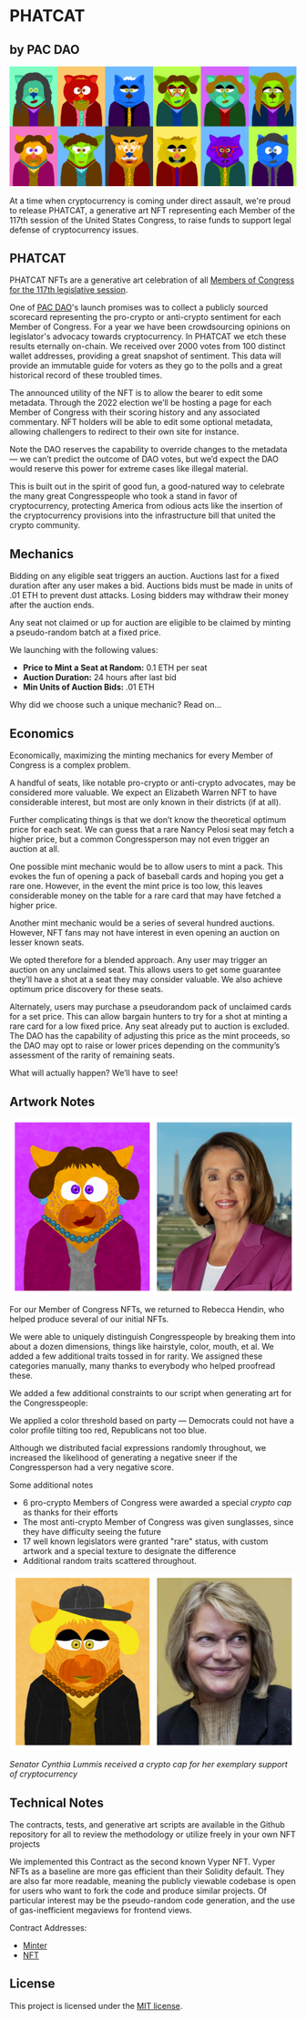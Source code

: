 # PHATCAT
## by PAC DAO

![PhatCats](assets/PhatCats.png)

At a time when cryptocurrency is coming under direct assault, we're proud to release PHATCAT, a generative art NFT representing each Member of the 117th session of the United States Congress, to raise funds to support legal defense of cryptocurrency issues.

## PHATCAT

PHATCAT NFTs are a generative art celebration of all [Members of Congress for the 117th legislative session](https://en.wikipedia.org/wiki/117th_United_States_Congress).

One of [PAC DAO](https://pac.xyz/)'s launch promises was to collect a publicly sourced scorecard representing the pro-crypto or anti-crypto sentiment for each Member of Congress.  For a year we have been crowdsourcing opinions on legislator's advocacy towards cryptocurrency.  In PHATCAT we etch these results eternally on-chain.  We received over 2000 votes from 100 distinct wallet addresses, providing a great snapshot of sentiment.  This data will provide an immutable guide for voters as they go to the polls and a great historical record of these troubled times. 

The announced utility of the NFT is to allow the bearer to edit some metadata.  Through the 2022 election we’ll be hosting a page for each Member of Congress with their scoring history and any associated commentary.  NFT holders will be able to edit some optional metadata, allowing challengers to redirect to their own site for instance.

Note the DAO reserves the capability to override changes to the metadata — we can’t predict the outcome of DAO votes, but we’d expect the DAO would reserve this power for extreme cases like illegal material.  

This is built out in the spirit of good fun, a good-natured way to celebrate the many great Congresspeople who took a stand in favor of cryptocurrency, protecting America from odious acts like the insertion of the cryptocurrency provisions into the infrastructure bill that united the crypto community.

## Mechanics

Bidding on any eligible seat triggers an auction.  Auctions last for a fixed duration after any user makes a bid.  Auctions bids must be made in units of .01 ETH to prevent dust attacks.  Losing bidders may withdraw their money after the auction ends.

Any seat not claimed or up for auction are eligible to be claimed by minting a pseudo-random batch at a fixed price.

We launching with the following values:

 * **Price to Mint a Seat at Random:** 0.1 ETH per seat
 * **Auction Duration:** 24 hours after last bid
 * **Min Units of Auction Bids:** .01 ETH

Why did we choose such a unique mechanic?  Read on…

## Economics

Economically, maximizing the minting mechanics for every Member of Congress is a complex problem.  

A handful of seats, like notable pro-crypto or anti-crypto advocates, may be considered more valuable.  We expect an Elizabeth Warren NFT to have considerable interest, but most are only known in their districts (if at all).

Further complicating things is that we don’t know the theoretical optimum price for each seat.  We can guess that a rare Nancy Pelosi seat may fetch a higher price, but a common Congressperson may not even trigger an auction at all.

One possible mint mechanic would be to allow users to mint a pack.  This evokes the fun of opening a pack of baseball cards and hoping you get a rare one.  However, in the event the mint price is too low, this leaves considerable money on the table for a rare card that may have fetched a higher price.

Another mint mechanic would be a series of several hundred auctions.  However, NFT fans may not have interest in even opening an auction on lesser known seats.

We opted therefore for a blended approach.  Any user may trigger an auction on any unclaimed seat.  This allows users to get some guarantee they’ll have a shot at a seat they may consider valuable.  We also achieve optimum price discovery for these seats.

Alternately, users may purchase a pseudorandom pack of unclaimed cards for a set price.  This can allow bargain hunters to try for a shot at minting a rare card for a low fixed price.  Any seat already put to auction is excluded.  The DAO has the capability of adjusting this price as the mint proceeds, so the DAO may opt to raise or lower prices depending on the community’s assessment of the rarity of remaining seats.

What will actually happen?  We’ll have to see!

## Artwork Notes

![Nancy Pelosi](assets/Pelosi.png)

For our Member of Congress NFTs, we returned to Rebecca Hendin, who helped produce several of our initial NFTs.

We were able to uniquely distinguish Congresspeople by breaking them into about a dozen dimensions, things like hairstyle, color, mouth, et al.  We added a few additional traits tossed in for rarity.  We assigned these categories manually, many thanks to everybody who helped proofread these.

We added a few additional constraints to our script when generating art for the Congresspeople:

We applied a color threshold based on party — Democrats could not have a color profile tilting too red, Republicans not too blue.

Although we distributed facial expressions randomly throughout, we increased the likelihood of generating a negative sneer if the Congressperson had a very negative score.

Some additional notes

 * 6 pro-crypto Members of Congress were awarded a special *crypto cap* as thanks for their efforts
 * The most anti-crypto Member of Congress was given sunglasses, since they have difficulty seeing the future
 * 17 well known legislators were granted "rare" status, with custom artwork and a special texture to designate the difference
 * Additional random traits scattered throughout.
 
 
 ![Cynthia Lummis](assets/Lummis.png)

*Senator Cynthia Lummis received a crypto cap for her exemplary support of cryptocurrency*

## Technical Notes

The contracts, tests, and generative art scripts are available in the Github repository for all to review the methodology or utilize freely in your own NFT projects

We implemented this Contract as the second known Vyper NFT.  Vyper NFTs as a baseline are more gas efficient than their Solidity default.  They are also far more readable, meaning the publicly viewable codebase is open for users who want to fork the code and produce similar projects.  Of particular interest may be the pseudo-random code generation, and the use of gas-inefficient megaviews for frontend views.

Contract Addresses:
 * [Minter](https://etherscan.io/address/0x54ffc76838e79e7fd9aa52fbdc49f2671743d305)
 * [NFT](https://etherscan.io/address/0x7aec433a4c4bd251761c7f81ef92ee0025e27685)

## License

This project is licensed under the [MIT license](LICENSE).
